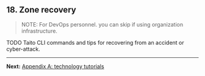 ## 18. Zone recovery

> NOTE: For DevOps personnel. you can skip if using organization infrastructure.

TODO Taito CLI commands and tips for recovering from an accident or cyber-attack.

---

**Next:** [Appendix A: technology tutorials](/tutorial/a-technology-tutorials)
